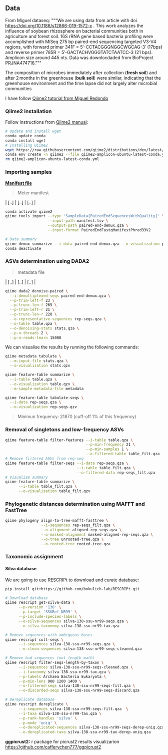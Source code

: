 

## Data

From Miguel dataseq: """We are using data from article with doi https://doi.org/10.1186/s12866-019-1572-x . This work analyzes the influence of soybean rhizosphere on bacterial communities both in agriculture and forest soil. 16S rRNA gene based bacteria profiling were accomplished with MiSeq 275 bp paired-end sequencing targeted V3-V4 regions, with forward primer 341F = 5′-CCTACGGGNGGCWGCAG-3′ (17bps) and reverse primer 785R = 5′-GACTACHVGGGTATCTAATCC-3 (21 bps). Amplicon size around 445 nts. Data was downlocdaded from BioProject PRJNA474716."""

The composition of microbes immediately after collection (__fresh soil__) and after 2 months in the greenhouse (__bulk soil__) were similar, indicating that the greenhouse environment and the time lapse did not largely alter microbial communities

I have follow [Qiime2 tutorial from Miguel Redondo](https://github.com/migred/metagenomics21/wiki/QIIME2-Brief-Tutorial)

### Qiime2 installation

Follow instructions from [Qiime2 manual](https://dev.qiime2.org/latest/quickstart/):

```bash
# Update and install wget
conda update conda
conda install wget
# Installing Qiime2
wget https://raw.githubusercontent.com/qiime2/distributions/dev/latest/passed/qiime2-amplicon-ubuntu-latest-conda.yml
conda env create -n qiime2 --file qiime2-amplicon-ubuntu-latest-conda.yml
rm qiime2-amplicon-ubuntu-latest-conda.yml
```

### Importing samples

**[Manifest file](https://github.com/qiime2/docs/blob/master/source/tutorials/importing.rst#fastq-manifest-formats)**

> Meter manifest

| [..] | [..] | [..] |

```bash
conda activate qiime2
qiime tools import --type 'SampleData[PairedEndSequencesWithQuality]' \
                   --input-path manifest.tsv \
                   --output-path paired-end-demux.qza \
                   --input-format PairedEndFastqManifestPhred33V2

# Data summary 
qiime demux summarize --i-data paired-end-demux.qza --o-visualization paired-end-demux.qzv
conda deactivate
```

### ASVs determination using DADA2

> metadata file

| [..] | [..] | [..] |

```bash
qiime dada2 denoise-paired \
  --i-demultiplexed-seqs paired-end-demux.qza \
  --p-trim-left-f 23 \
  --p-trunc-len-f 265 \
  --p-trim-left-r 21 \
  --p-trunc-len-r 220 \
  --o-representative-sequences rep-seqs.qza \
  --o-table table.qza \
  --o-denoising-stats stats.qza \
  --p-n-threads 2 \
  --p-n-reads-learn 15000
```

We can visualise the results by running the following commands:
```bash
qiime metadata tabulate \
  --m-input-file stats.qza \
  --o-visualization stats.qzv

qiime feature-table summarize \
  --i-table table.qza \
  --o-visualization table.qzv \
  --m-sample-metadata-file metadata

qiime feature-table tabulate-seqs \
  --i-data rep-seqs.qza \
  --o-visualization rep-seqs.qzv
````

> Minimun frequency: 21870 (cuff-off 1% of this frequency)

### Removal of singletons and low-frequency ASVs

```bash
qiime feature-table filter-features --i-table table.qza \
                                    --p-min-frequency 21 \
                                    --p-min-samples 1 \
                                    --o-filtered-table table_filt.qza
# Remove filtered ASVs from req-seq
qiime feature-table filter-seqs --i-data rep-seqs.qza \
                                --i-table table_filt.qza \
                                --o-filtered-data rep-seqs_filt.qza		
# Visualize summary
qiime feature-table summarize \
      --i-table table_filt.qza \
      --o-visualization table_filt.qzv
```

### Phylogenetic distances determination using MAFFT and FastTree

```bash
qiime phylogeny align-to-tree-mafft-fasttree \
                --i-sequences rep-seqs_filt.qza \
                --o-alignment aligned-rep-seqs.qza \
                --o-masked-alignment masked-aligned-rep-seqs.qza \
                --o-tree unrooted-tree.qza \
                --o-rooted-tree rooted-tree.qza
```

### Taxonomic assignment


#### Silva database

We are going to use RESCRIPt to download and curate database:
```bash
pip install git+https://github.com/bokulich-lab/RESCRIPt.git
````

```bash
# Download database
qiime rescript get-silva-data \
      --p-version '138' \
      --p-target 'SSURef_NR99' \
      --p-include-species-labels \
      --o-silva-sequences silva-138-ssu-nr99-seqs.qza \
      --o-silva-taxonomy silva-138-ssu-nr99-tax.qza

# Remove sequences with ambiguous bases
qiime rescript cull-seqs \
      --i-sequences silva-138-ssu-nr99-seqs.qza \
      --o-clean-sequences silva-138-ssu-nr99-seqs-cleaned.qza

# Remove bad sequences (not length math)
qiime rescript filter-seqs-length-by-taxon \
      --i-sequences silva-138-ssu-nr99-seqs-cleaned.qza \
      --i-taxonomy silva-138-ssu-nr99-tax.qza \
      --p-labels Archaea Bacteria Eukaryota \
      --p-min-lens 900 1200 1400 \
      --o-filtered-seqs silva-138-ssu-nr99-seqs-filt.qza \
      --o-discarded-seqs silva-138-ssu-nr99-seqs-discard.qza

# Dereplicate database
qiime rescript dereplicate \
      --i-sequences silva-138-ssu-nr99-seqs-filt.qza  \
      --i-taxa silva-138-ssu-nr99-tax.qza \
      --p-rank-handles 'silva' \
      --p-mode 'uniq' \
      --o-dereplicated-sequences silva-138-ssu-nr99-seqs-derep-uniq.qza \
      --o-dereplicated-taxa silva-138-ssu-nr99-tax-derep-uniq.qza

```

**ggpicrust2:** r package for picrust2 results visualizarion
https://github.com/cafferychen777/ggpicrust2